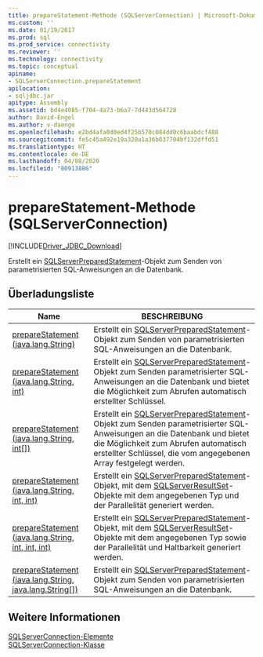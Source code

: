 ```yaml
---
title: prepareStatement-Methode (SQLServerConnection) | Microsoft-Dokumentation
ms.custom: ''
ms.date: 01/19/2017
ms.prod: sql
ms.prod_service: connectivity
ms.reviewer: ''
ms.technology: connectivity
ms.topic: conceptual
apiname:
- SQLServerConnection.prepareStatement
apilocation:
- sqljdbc.jar
apitype: Assembly
ms.assetid: bd4e4085-f704-4a73-b6a7-7d443d564728
author: David-Engel
ms.author: v-daenge
ms.openlocfilehash: e2bd4afa0d0ed4f25b570c084dd0c6baabdcf488
ms.sourcegitcommit: fe5c45a492e19a320a1a36b037704bf132dffd51
ms.translationtype: HT
ms.contentlocale: de-DE
ms.lasthandoff: 04/08/2020
ms.locfileid: "80913886"
---
```

# <a name="preparestatement-method-sqlserverconnection"></a>prepareStatement-Methode (SQLServerConnection)
[!INCLUDE[Driver_JDBC_Download](../../../includes/driver_jdbc_download.md)]

  Erstellt ein [SQLServerPreparedStatement](../../../connect/jdbc/reference/sqlserverpreparedstatement-class.md)-Objekt zum Senden von parametrisierten SQL-Anweisungen an die Datenbank.  
  
## <a name="overload-list"></a>Überladungsliste  
  
|Name|BESCHREIBUNG|  
|----------|-----------------|  
|[prepareStatement (java.lang.String)](../../../connect/jdbc/reference/preparestatement-method-java-lang-string.md)|Erstellt ein [SQLServerPreparedStatement](../../../connect/jdbc/reference/sqlserverpreparedstatement-class.md)-Objekt zum Senden von parametrisierten SQL-Anweisungen an die Datenbank.|  
|[prepareStatement (java.lang.String, int)](../../../connect/jdbc/reference/preparestatement-method-java-lang-string-int.md)|Erstellt ein [SQLServerPreparedStatement](../../../connect/jdbc/reference/sqlserverpreparedstatement-class.md)-Objekt zum Senden parametrisierter SQL-Anweisungen an die Datenbank und bietet die Möglichkeit zum Abrufen automatisch erstellter Schlüssel.|  
|[prepareStatement (java.lang.String, int&#91;&#93;)](../../../connect/jdbc/reference/preparestatement-method-java-lang-string.md)|Erstellt ein [SQLServerPreparedStatement](../../../connect/jdbc/reference/sqlserverpreparedstatement-class.md)-Objekt zum Senden parametrisierter SQL-Anweisungen an die Datenbank und bietet die Möglichkeit zum Abrufen automatisch erstellter Schlüssel, die vom angegebenen Array festgelegt werden.|  
|[prepareStatement (java.lang.String, int, int)](../../../connect/jdbc/reference/preparestatement-method-java-lang-string-int-int.md)|Erstellt ein [SQLServerPreparedStatement](../../../connect/jdbc/reference/sqlserverpreparedstatement-class.md)-Objekt, mit dem [SQLServerResultSet](../../../connect/jdbc/reference/sqlserverresultset-class.md)-Objekte mit dem angegebenen Typ und der Parallelität generiert werden.|  
|[prepareStatement (java.lang.String, int, int, int)](../../../connect/jdbc/reference/preparestatement-method-java-lang-string-int-int-int.md)|Erstellt ein [SQLServerPreparedStatement](../../../connect/jdbc/reference/sqlserverpreparedstatement-class.md)-Objekt, mit dem [SQLServerResultSet](../../../connect/jdbc/reference/sqlserverresultset-class.md)-Objekte mit dem angegebenen Typ sowie der Parallelität und Haltbarkeit generiert werden.|  
|[prepareStatement (java.lang.String, java.lang.String&#91;&#93;)](../../../connect/jdbc/reference/preparestatement-method-java-lang-string-java-lang-string.md)|Erstellt ein [SQLServerPreparedStatement](../../../connect/jdbc/reference/sqlserverpreparedstatement-class.md)-Objekt zum Senden von parametrisierten SQL-Anweisungen an die Datenbank.|  
  
## <a name="see-also"></a>Weitere Informationen  
 [SQLServerConnection-Elemente](../../../connect/jdbc/reference/sqlserverconnection-members.md)   
 [SQLServerConnection-Klasse](../../../connect/jdbc/reference/sqlserverconnection-class.md)  
  
  
